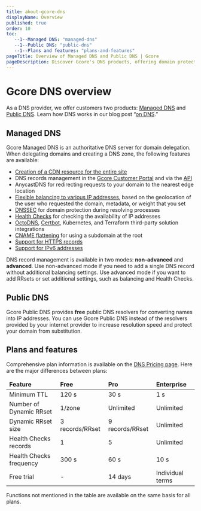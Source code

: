```yaml
---
title: about-gcore-dns
displayName: Overview
published: true
order: 10
toc:
   --1--Managed DNS: "managed-dns"
   --1--Public DNS: "public-dns"
   --1--Plans and features: "plans-and-features"
pageTitle: Overview of Managed DNS and Public DNS | Gcore
pageDescription: Discover Gcore's DNS products, offering domain protection, flexible balancing, and increased resolution speed.
---
```

# Gcore DNS overview

As a DNS provider, we offer customers two products: <a href="https://gcore.com/dns" target="_blank">Managed DNS</a> and <a href="https://gcore.com/public-dns" target="_blank">Public DNS</a>. Learn how DNS works in our blog post “<a href="https://gcore.com/learning/what-is-dns-how-does-it-work/" target="_blank">on DNS</a>.”

## Managed DNS

Gcore Managed DNS is an authoritative DNS server for domain delegation. When delegating domains and creating a DNS zone, the following features are available:

- <a href="https://gcore.com/docs/cdn/getting-started/create-a-cdn-resource/create-a-cdn-resource-for-the-entire-site" target="_blank">Creation of a CDN resource for the entire site</a>
- DNS records management in the <a href="https://dns.gcore.com/zones" target="_blank">Gcore Customer Portal</a> and via the <a href="https://api.gcore.com/docs/dns" target="_blank">API</a>
- AnycastDNS for redirecting requests to your domain to the nearest edge location
- <a href="https://gcore.com/docs/dns/dns-records/configure-weight-balancing-and-geobalancing" target="_blank">Flexible balancing to various IP addresses</a>, based on the geolocation of the user who requested the domain, metadata, or weight that you set
- <a href="https://gcore.com/docs/dns/getting-started-with-dnssec" target="_blank">DNSSEC</a> for domain protection during resolving processes
- <a href="https://gcore.com/docs/dns/dns-failover/configure-and-use-dns-failover" target="_blank">Health Checks</a> for checking the availability of IP addresses
- <a href="https://gcore.com/docs/dns/dns-plugins/use-gcore-dns-as-a-secondary-dns-with-octodns" target="_blank">OctoDNS</a>, <a href="https://gcore.com/docs/dns/dns-plugins/get-a-let-s-encrypt-certificate-with-certbot" target="_blank">Certbot</a>, Kubernetes, and Terraform third-party solution integrations
- <a href="https://gcore.com/docs/dns/dns-records/specify-cname-at-root" target="_blank">CNAME flattening</a> for using a subdomain at the root
- <a href="https://gcore.com/docs/dns/dns-records/what-is-an-https-record-and-how-is-it-configured" target="_blank">Support for HTTPS records</a>
- <a href="https://gcore.com/docs/dns/dns-records/supported-dns-record-types#aaaa-record" target="_blank">Support for IPv6 addresses</a>

DNS record management is available in two modes: **non-advanced** and **advanced**. Use non-advanced mode if you need to add a single DNS record without additional balancing settings. Use advanced mode if you want to add RRsets or set additional settings, such as balancing and Health Checks.

## Public DNS 

Gcore Public DNS provides **free** public DNS resolvers for converting names into IP addresses. You can use Gcore Public DNS instead of the resolvers provided by your internet provider to increase resolution speed and protect your domain from substitution.

## Plans and features 

Comprehensive plan information is available on the <a href="https://gcore.com/pricing/edge-network#dns" target="_blank">DNS Pricing page</a>. Here are the major differences between plans:

<table>
<thead>
<td><b>Feature</b></td>
<td><b>Free</b></td>
<td><b>Pro</b></td>
<td><b>Enterprise</b></td>
</thead>
<tbody>
<tr>
<td style="text-align: left">Minimum TTL</td>
<td style="text-align: left">120 s</td>
<td style="text-align: left">30 s</td>
<td style="text-align: left">1 s</td>
</tr>
<tr>
<td style="text-align: left">Number of Dynamic RRset</td>
<td style="text-align: left">1/zone</td>
<td style="text-align: left">Unlimited</td>
<td style="text-align: left">Unlimited</td>
</tr>
<tr>
<td style="text-align: left">Dynamic RRset size</td>
<td style="text-align: left">3 records/RRset</td>
<td style="text-align: left">9 records/RRset</td>
<td style="text-align: left">Unlimited</td>
</tr>
<tr>
<td style="text-align: left">Health Checks records</td>
<td style="text-align: left">1</td>
<td style="text-align: left">5</td>
<td style="text-align: left">Unlimited</td>
</tr>
<tr>
<td style="text-align: left">Health Checks frequency</td>
<td style="text-align: left">300 s</td>
<td style="text-align: left">60 s</td>
<td style="text-align: left">10 s</td>
</tr>
<tr>
<td style="text-align: left">Free trial</td>
<td style="text-align: left">-</td>
<td style="text-align: left">14 days</td>
<td style="text-align: left">Individual terms</td>
</tr>
</tbody>
</table>

Functions not mentioned in the table are available on the same basis for all plans.
